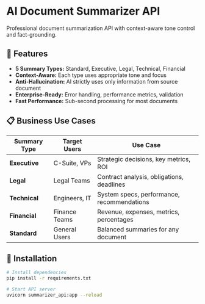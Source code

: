 # AI Document Summarizer API

Professional document summarization API with context-aware tone control and fact-grounding.

## 🚀 Features

- **5 Summary Types:** Standard, Executive, Legal, Technical, Financial
- **Context-Aware:** Each type uses appropriate tone and focus
- **Anti-Hallucination:** AI strictly uses only information from source document
- **Enterprise-Ready:** Error handling, performance metrics, validation
- **Fast Performance:** Sub-second processing for most documents

## 📋 Business Use Cases

| Summary Type | Target Users | Use Case |
|--------------|--------------|----------|
| **Executive** | C-Suite, VPs | Strategic decisions, key metrics, ROI |
| **Legal** | Legal Teams | Contract analysis, obligations, deadlines |
| **Technical** | Engineers, IT | System specs, performance, recommendations |
| **Financial** | Finance Teams | Revenue, expenses, metrics, percentages |
| **Standard** | General Users | Balanced summaries for any document |

## 🔧 Installation
```bash
# Install dependencies
pip install -r requirements.txt

# Start API server
uvicorn summarizer_api:app --reload